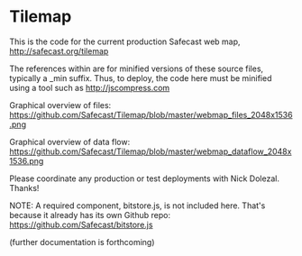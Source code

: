# Tilemap

This is the code for the current production Safecast web map, http://safecast.org/tilemap


The references within are for minified versions of these source files, typically a _min suffix.  Thus, to deploy, the code here must be minified using a tool such as http://jscompress.com


Graphical overview of files:
https://github.com/Safecast/Tilemap/blob/master/webmap_files_2048x1536.png


Graphical overview of data flow:
https://github.com/Safecast/Tilemap/blob/master/webmap_dataflow_2048x1536.png


Please coordinate any production or test deployments with Nick Dolezal.  Thanks!


NOTE: A required component, bitstore.js, is not included here.  That's because it already has its own Github repo: https://github.com/Safecast/bitstore.js


(further documentation is forthcoming)
